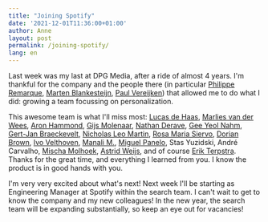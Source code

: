 ```yaml
---
title: "Joining Spotify"
date: '2021-12-01T11:36:00+01:00'
author: Anne
layout: post
permalink: /joining-spotify/
lang: en
---
```


Last week was my last at DPG Media, after a ride of almost 4 years. I'm thankful for the company and the people there (in
particular [Philippe Remarque](https://www.linkedin.com/in/ACoAAAIpZLABuK7d0Nb0LXSoGGpIxpF0WqgThJs), [Marten Blankesteijn](https://www.linkedin.com/in/ACoAAACcZUIBdz3bGYD0kAABxtRwcF7v-py9EtI), [Paul Vereijken](https://www.linkedin.com/in/ACoAAABbO_cBX1GsF3TSVoHniOOxg0dFxoe7wgk))
that allowed me to do what I did: growing a team focussing on personalization.

This awesome team is what I'll miss
most: [Lucas de Haas](https://www.linkedin.com/in/ACoAAAO6YSgBEY9YOKGLbtXTQphTnXlsOTYoy2c), [Marlies van der Wees](https://www.linkedin.com/in/ACoAAAWqsDoB_ma5cX52JAeMPV0kUvg4EeNfW90), [Aron Hammond](https://www.linkedin.com/in/ACoAABM-ybABVIyYtX8nZgekTezbGyg2djqvNf8), [Gijs Molenaar](https://www.linkedin.com/in/ACoAAABAJY8BuahIcr4ZSjzPiNoAhutdStbFagg), [Nathan Derave](https://www.linkedin.com/in/ACoAAAonWfwB0t96MEdbEKmAtN2Nf4ud_NLOvDw), [Gee Yeol Nahm](https://www.linkedin.com/in/ACoAABK9R4kBdD_JDeLel5s850Am2J_BtGrXP5A), [Gert-Jan Braeckevelt](https://www.linkedin.com/in/ACoAABIEoBwBRKd_oAwng5oiW-xQ3TPONV8G3L8), [Nicholas Leo Martin](https://www.linkedin.com/in/ACoAAA-g2WUBnSYELuwTi-nveW315kvQn-otG2A), [Rosa Maria Siervo](https://www.linkedin.com/in/ACoAACARFmEBKhS5pibf7YJedQ-TdBxWPGT2f2E), [Dorian Brown](https://www.linkedin.com/in/ACoAAAqp0wEB1gLUtOmYqnoiLA7-sbADJbDHDWA), [Ivo Velthoven](https://www.linkedin.com/in/ACoAACBk2HYBTcVJ4Rb7cU_ZRZsrXL8m38ctqEE), [Manali M.](https://www.linkedin.com/in/ACoAAAdEOusBqYX8or07d-EZyWtBxYVvMFxQeoI), [Miguel Panelo](https://www.linkedin.com/in/ACoAABiHUwYBef1wXCVFUVS8i7X8Mf2f5yjJqWQ),
Stas Yuzidski, André
Carvalho, [Mischa Molhoek](https://www.linkedin.com/in/ACoAAAAH0xwBHpFGeSPCqkAmxL1WQ3y9eubr8N0), [Astrid Weijs](https://www.linkedin.com/in/ACoAAADUyWoB2U5YGiLzaytwurWw4NpDLsmEXA8),
and of course [Erik Terpstra](https://www.linkedin.com/in/ACoAAAAH8Z8B3jmnKnPQvAg-usoNtTVL9kvBnaE).
Thanks for the great time, and everything I learned from you. I know the product is in good hands with you.

I'm very very excited about what's next! Next week I'll be starting as Engineering Manager at Spotify within the search
team. I can't wait to get to know the company and my new colleagues!
In the new year, the search team will be expanding substantially, so keep an eye out for vacancies!
